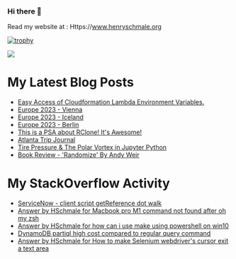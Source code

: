 ### Hi there 👋

Read my website at : Https://www.henryschmale.org

[![trophy](https://github-profile-trophy.vercel.app/?username=hschmale16&theme=onedark)](https://github.com/ryo-ma/github-profile-trophy)

![](https://oosbvkzj53.execute-api.us-east-1.amazonaws.com/hit?url=https://github.com/hschmale16)

# My Latest Blog Posts
<!-- BLOG-POST-LIST:START -->
- [Easy Access of Cloudformation Lambda Environment Variables.](https://www.henryschmale.org/2023/09/11/env-vars-cfn-stack.html)
- [Europe 2023 - Vienna](https://www.henryschmale.org/2023/08/03/vienna.html)
- [Europe 2023 - Iceland](https://www.henryschmale.org/2023/07/05/iceland.html)
- [Europe 2023 - Berlin](https://www.henryschmale.org/2023/06/29/berlin.html)
- [This is a PSA about RClone! It&#39;s Awesome!](https://www.henryschmale.org/2023/04/10/rclone-gdrive-psa.html)
- [Atlanta Trip Journal](https://www.henryschmale.org/2023/03/17/atlanta.html)
- [Tire Pressure &amp; The Polar Vortex in Jupyter Python](https://www.henryschmale.org/2023/02/05/TirePressure.html)
- [Book Review - &#39;Randomize&#39; By Andy Weir](https://www.henryschmale.org/2023/01/27/randomize.html)
<!-- BLOG-POST-LIST:END -->

# My StackOverflow Activity
<!-- STACKOVERFLOW:START -->
- [ServiceNow - client script getReference dot walk](https://stackoverflow.com/questions/77143949/servicenow-client-script-getreference-dot-walk)
- [Answer by HSchmale for Macbook pro M1 command not found after oh my zsh](https://stackoverflow.com/questions/74017859/macbook-pro-m1-command-not-found-after-oh-my-zsh/74017917#74017917)
- [Answer by HSchmale for how can i use make using powershell on win10](https://stackoverflow.com/questions/74016459/how-can-i-use-make-using-powershell-on-win10/74016524#74016524)
- [DynamoDB partiql high cost compared to regular query command](https://stackoverflow.com/questions/72524216/dynamodb-partiql-high-cost-compared-to-regular-query-command)
- [Answer by HSchmale for How to make Selenium webdriver&#39;s cursor exit a text area](https://stackoverflow.com/questions/72441228/how-to-make-selenium-webdrivers-cursor-exit-a-text-area/72441276#72441276)
<!-- STACKOVERFLOW:END -->
